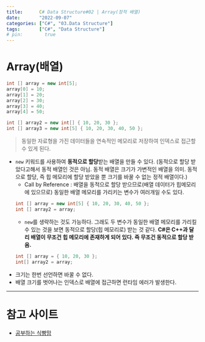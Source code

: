 ```yaml
---
title:      C# Data Structure#02 | Array(정적 배열)
date:       "2022-09-07"
categories: ["C#", "03.Data Structure"]
tags:       ["C#", "Data Structure"]
# pin:        true
---
```


# Array(배열)
```c#
int [] array = new int[5];
array[0] = 10;
array[1] = 20;
array[2] = 30;
array[3] = 40;
array[4] = 50;

int [] array2 = new int[] { 10, 20, 30 };
int [] array3 = new int[5] { 10, 20, 30, 40, 50 };
```

> 동일한 자료형을 가진 데이터들을 연속적인 메모리로 저장하여 인덱스로 접근할 수 있게 된다.

- ```new``` 키워드를 사용하여 **동적으로 할당**받는 배열을 만들 수 있다. (동적으로 할당 받았다고해서 동적 배열인 것은 아님. 동적 배열은 크기가 가변적인 배열을 의미. 동적으로 할당, 즉 힙 메모리에 할당 받았을 뿐 크기를 바꿀 수 없는 정적 배열이다.)
  - Call by Reference : 배열을 동적으로 할당 받으므로(배열 데이터가 힙메모리에 있으므로) 동일한 배열 메모리를 가리키는 변수가 여러개일 수도 있다.
  ```c#
  int [] array = new int[5] { 10, 20, 30, 40, 50 };
  int [] array2 = array;
  ```
  - ```new```를 생략하는 것도 가능하다. 그래도 두 변수가 동일한 배열 메모리를 가리킬 수 있는 것을 보면 동적으로 할당(힙 메모리로) 받는 것 같다. **C#은 C++과 달리 배열이 무조건 힙 메모리에 존재하게 되어 있다. 즉 무조건 동적으로 할당 받음.**
  ```c#
  int [] array = { 10, 20, 30 };
  int[] array2 = array;
  ```
- 크기는 한번 선언하면 바꿀 수 없다.
- 배열 크기를 벗어나는 인덱스로 배열에 접근하면 런타임 에러가 발생한다.

---

# 참고 사이트
- [공부하는 식빵맘](https://ansohxxn.github.io/c%20sharp/ch8-1/)